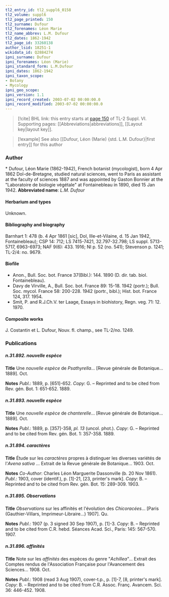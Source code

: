 ```yaml
---
tl2_entry_id: tl2_suppl6_0158
tl2_volume: suppl6
tl2_page_printed: 150
tl2_surname: Dufour
tl2_forenames: Léon Marie
tl2_name_abbrev: L.M. Dufour
tl2_dates: 1862-1942
tl2_page_id: 33260138
author_lsid: 18251-1
wikidata_id: Q2884274
ipni_surname: Dufour
ipni_forenames: Léon (Marie)
ipni_standard_form: L.M.Dufour
ipni_dates: 1862-1942
ipni_taxon_scope: 
- Botany
- Mycology
ipni_geo_scope: 
ipni_version: 1.1
ipni_record_created: 2003-07-02 00:00:00.0
ipni_record_modified: 2003-07-02 00:00:00.0
---
```



> [!cite] BHL link: this entry starts at [page 150](https://www.biodiversitylibrary.org/page/33260138) of TL-2 Suppl. VI.
> Supporting pages: [[Abbreviations|abbreviations]], [[Layout key|layout key]].

> [!example] See also [[Dufour, Léon (Marie) {std. L.M. Dufour}|first entry]] for this author

### Author

\* Dufour, Léon Marie (1862-1942), French botanist (mycologist), born 4 Apr 1862 Dol-de-Bretagne, studied natural sciences, went to Paris as assistant at the faculty of sciences 1887 and was appointed by Gaston Bonnier at the "Laboratoire de biologie végétale" at Fontainebleau in 1890, died 15 Jan 1942. 
**Abbreviated name**: *L.M. Dufour*

#### Herbarium and types

Unknown.

#### Bibliography and biography

Barnhart 1: 478 (b. 4 Apr 1861 \[sic\], Dol, Ille-et-Vilaine, d. 15 Jan 1942, Fontainebleau); CSP 14: 712; LS 7415-7421, 32.797-32.798; LS suppl. 5713-5717, 6963-6973; NAF 9(6): 433. 1916; NI p. 52 (no. 541); Stevenson p. 1241; TL-2/4: no. 9679.

#### Biofile

- Anon., Bull. Soc. bot. France 37(Bibl.): 144. 1890 (D. dir. tab. biol. Fontainebleau).
- Davy de Virville, A., Bull. Soc. bot. France 89: 15-18. 1942 (portr.); Bull. Soc. mycol. France 58: 200-228. 1942 (portr., bibl.); Hist. bot. France 124, 317. 1954.
- Smit, P. and R.J.Ch.V. ter Laage, Essays in biohistory, Regn. veg. 71: 12. 1970.

#### Composite works

J. Costantin et L. Dufour, Nouv. fl. champ., see TL-2/no. 1249.

### Publications

##### n.31.892. nouvelle espèce

**Title**
Une *nouvelle espèce* de *Psathyrella*... \[Revue générale de Botanique... 1889\]. Oct.

**Notes**
*Publ*.: 1889, p. \[651\]-652. *Copy*: G. – Reprinted and to be cited from Rev. gén. Bot. 1: 651-652. 1889.

##### n.31.893. nouvelle espèce

**Title**
Une *nouvelle espèce* de *chanterelle*... \[Revue générale de Botanique... 1889\]. Oct.

**Notes**
*Publ*.: 1889, p. \[357\]-358, *pl. 13* (uncol. phot.). *Copy*: G. – Reprinted and to be cited from Rev. gén. Bot. 1: 357-358. 1889.

##### n.31.894. caractères

**Title**
Étude sur les *caractères* propres à distinguer les diverses variétés de l'*Avena sativa* ... Extrait de la Revue générale de Botanique... 1903. Oct.

**Notes**
*Co-Author*: Charles Léon Marguerite Dassonville (b. 20 Nov 1861).
*Publ*.: 1903, cover (identif.), p. \[1\]-21, \[23, printer's mark\]. *Copy*: B. – Reprinted and to be cited from Rev. gén. Bot. 15: 289-309. 1903.

##### n.31.895. Observations

**Title**
*Observations* sur les affinités et l'évolution des *Chicoracées*... \[Paris (Gauthier-Villars, Imprimeur-Libraire...) 1907\]. Qu.

**Notes**
*Publ*.: 1907 (p. 3 signed 30 Sep 1907), p. \[1\]-3. *Copy*: B. – Reprinted and to be cited from C.R. hebd. Séances Acad. Sci., Paris: 145: 567-570. 1907.

##### n.31.896. affinités

**Title**
Note sur les *affinités* des espèces du genre "*Achillea*"... Extrait des Comptes rendus de l'Association Française pour l'Avancement des Sciences... 1908. Oct.

**Notes**
*Publ*.: 1908 (read 3 Aug 1907), cover-t.p., p. \[1\]-7, \[8, printer's mark\]. *Copy*: B. – Reprinted and to be cited from C.R. Assoc. Franç. Avancem. Sci. 36: 446-452. 1908.

